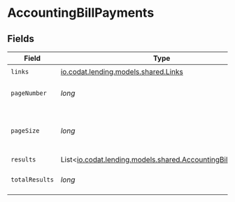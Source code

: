 # AccountingBillPayments


## Fields

| Field                                                                                                      | Type                                                                                                       | Required                                                                                                   | Description                                                                                                |
| ---------------------------------------------------------------------------------------------------------- | ---------------------------------------------------------------------------------------------------------- | ---------------------------------------------------------------------------------------------------------- | ---------------------------------------------------------------------------------------------------------- |
| `links`                                                                                                    | [io.codat.lending.models.shared.Links](../../models/shared/Links.md)                                       | :heavy_check_mark:                                                                                         | N/A                                                                                                        |
| `pageNumber`                                                                                               | *long*                                                                                                     | :heavy_check_mark:                                                                                         | Current page number.                                                                                       |
| `pageSize`                                                                                                 | *long*                                                                                                     | :heavy_check_mark:                                                                                         | Number of items to return in results array.                                                                |
| `results`                                                                                                  | List<[io.codat.lending.models.shared.AccountingBillPayment](../../models/shared/AccountingBillPayment.md)> | :heavy_minus_sign:                                                                                         | N/A                                                                                                        |
| `totalResults`                                                                                             | *long*                                                                                                     | :heavy_check_mark:                                                                                         | Total number of items.                                                                                     |